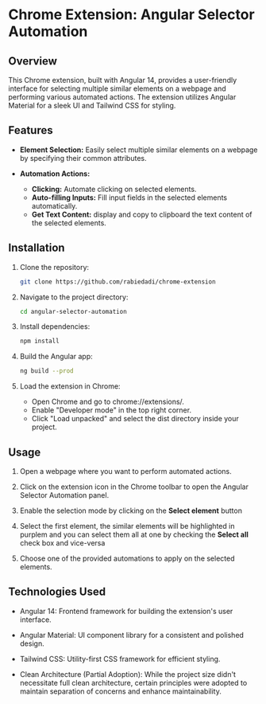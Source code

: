 # Chrome Extension: Angular Selector Automation

## Overview

This Chrome extension, built with Angular 14, provides a user-friendly interface for selecting multiple similar elements on a webpage and performing various automated actions. The extension utilizes Angular Material for a sleek UI and Tailwind CSS for styling.

## Features

- **Element Selection:** Easily select multiple similar elements on a webpage by specifying their common attributes.
  
- **Automation Actions:**
  - **Clicking:** Automate clicking on selected elements.
  - **Auto-filling Inputs:** Fill input fields in the selected elements automatically.
  - **Get Text Content:** display and copy to clipboard the text content of the selected elements.

## Installation

1. Clone the repository:

   ```bash
   git clone https://github.com/rabiedadi/chrome-extension

2. Navigate to the project directory:

    ```bash
    cd angular-selector-automation

3. Install dependencies:

    ```bash
    npm install

4. Build the Angular app:

    ```bash
    ng build --prod

5. Load the extension in Chrome:

    - Open Chrome and go to chrome://extensions/.
    - Enable "Developer mode" in the top right corner.
    - Click "Load unpacked" and select the dist directory inside your project.

## Usage
1. Open a webpage where you want to perform automated actions.

2. Click on the extension icon in the Chrome toolbar to open the Angular Selector Automation panel.

3. Enable the selection mode by clicking on the **Select element** button

4. Select the first element, the similar elements will be highlighted in purplem and you can select them all at one by checking the **Select all** check box and vice-versa

5. Choose one of the provided automations to apply on the selected elements. 

## Technologies Used
- Angular 14: Frontend framework for building the extension's user interface.

- Angular Material: UI component library for a consistent and polished design.

- Tailwind CSS: Utility-first CSS framework for efficient styling.

- Clean Architecture (Partial Adoption): While the project size didn't necessitate full clean architecture, certain principles were adopted to maintain separation of concerns and enhance maintainability.